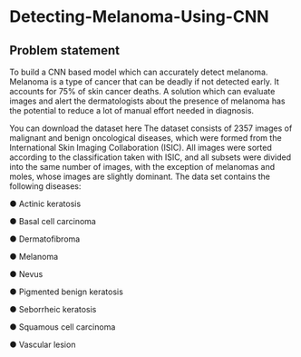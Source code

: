 # Detecting-Melanoma-Using-CNN
## Problem statement 

To build a CNN based model which can accurately detect melanoma. Melanoma is a type of cancer that can be deadly if not detected early. It accounts for 75% of skin cancer deaths. A solution which can evaluate images and alert the dermatologists about the presence of melanoma has the potential to reduce a lot of manual effort needed in diagnosis.

You can download the dataset here
The dataset consists of 2357 images of malignant and benign oncological diseases, which were formed from the International Skin Imaging Collaboration (ISIC). All images were sorted according to the classification taken with ISIC, and all subsets were divided into the same number of images, with the exception of melanomas and moles, whose images are slightly dominant.
The data set contains the following diseases:

●	Actinic keratosis

●	Basal cell carcinoma

●	Dermatofibroma

●	Melanoma

●	Nevus

●	Pigmented benign keratosis

●	Seborrheic keratosis

●	Squamous cell carcinoma

●	Vascular lesion
